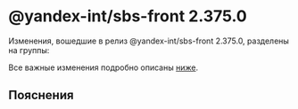 # @yandex-int/sbs-front 2.375.0

<!-- ЧЕЛОВЕЧЕСКОЕ ВСТУПЛЕНИЕ -->

Изменения, вошедшие в релиз @yandex-int/sbs-front 2.375.0, разделены на группы:

Все важные изменения подробно описаны [ниже](#Пояснения).

## Пояснения

